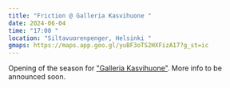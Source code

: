 ```yaml
---
title: "Friction @ Galleria Kasvihuone "
date: 2024-06-04
time: "17:00 "
location: "Siltavuorenpenger, Helsinki "
gmaps: https://maps.app.goo.gl/yuBF3oTS2HXFizA17?g_st=ic
---
```

Opening of the season for ["Galleria Kasvihuone"](http://galleriakasvihuone.fi). More info to be announced soon.
